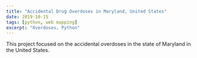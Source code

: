 ```yaml
---
title: "Accidental Drug Overdoses in Maryland, United States"
date: 2019-10-15
tags: [python, web mapping]
excerpt: "Overdoses, Python"
---
```


This project focused on the accidental overdoses in the state of Maryland in the
United States.